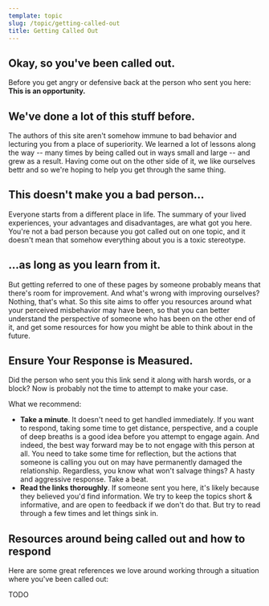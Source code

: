 ```yaml
---
template: topic
slug: /topic/getting-called-out
title: Getting Called Out
---
```


## Okay, so you've been called out.

Before you get angry or defensive back at the person who sent you here: **This is an opportunity.**

## We've done a lot of this stuff before.

The authors of this site aren't somehow immune to bad behavior and lecturing you from a place of superiority. We learned a lot of lessons along the way -- many times by being called out in ways small and large -- and grew as a result. Having come out on the other side of it, we like ourselves bettr and so we're hoping to help you get through the same thing.

## This doesn't make you a bad person...

Everyone starts from a different place in life. The summary of your lived experiences, your advantages and disadvantages, are what got you here. You're not a bad person because you got called out on one topic, and it doesn't mean that somehow everything about you is a toxic stereotype.

## ...as long as you learn from it.

But getting referred to one of these pages by someone probably means that there's room for improvement. And what's wrong with improving ourselves? Nothing, that's what. So this site aims to offer you resources around what your perceived misbehavior may have been, so that you can better understand the perspective of someone who has been on the other end of it, and get some resources for how you might be able to think about in the future.

## Ensure Your Response is Measured.

Did the person who sent you this link send it along with harsh words, or a block? Now is probably not the time to attempt to make your case.

What we recommend:

* **Take a minute**. It doesn't need to get handled immediately. If you want to respond, taking some time to get distance, perspective, and a couple of deep breaths is a good idea before you attempt to engage again. And indeed, the best way forward may be to not engage with this person at all. You need to take some time for reflection, but the actions that someone is calling you out on may have permanently damaged the relationship. Regardless, you know what won't salvage things? A hasty and aggressive response. Take a beat.
* **Read the links thoroughly**. If someone sent you here, it's likely because they believed you'd find information. We try to keep the topics short & informative, and are open to feedback if we don't do that. But try to read through a few times and let things sink in.

## Resources around being called out and how to respond

Here are some great references we love around working through a situation where you've been called out:

TODO